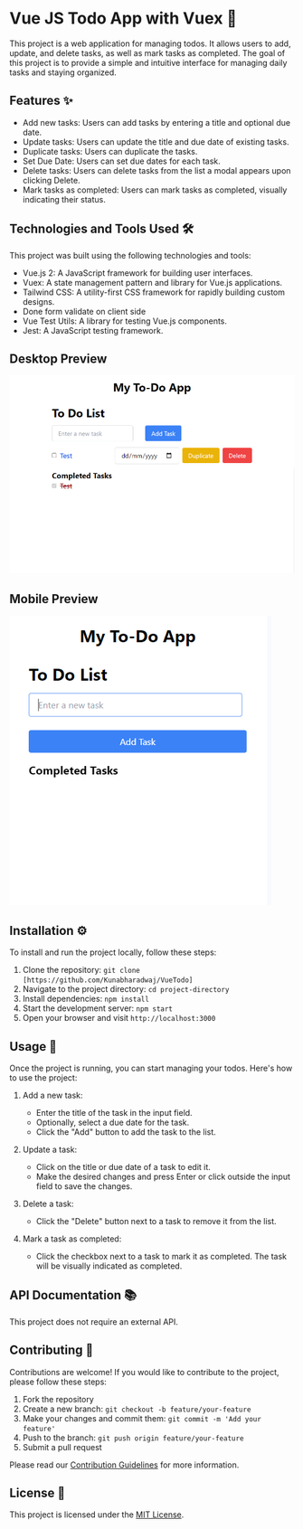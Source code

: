 # Vue JS Todo App with Vuex 📝

This project is a web application for managing todos. It allows users to add, update, and delete tasks, as well as mark tasks as completed. The goal of this project is to provide a simple and intuitive interface for managing daily tasks and staying organized.

## Features ✨

- Add new tasks: Users can add tasks by entering a title and optional due date.
- Update tasks: Users can update the title and due date of existing tasks.
- Duplicate tasks: Users can duplicate the tasks.
- Set Due Date: Users can set due dates for each task.
- Delete tasks: Users can delete tasks from the list a modal appears upon clicking Delete.
- Mark tasks as completed: Users can mark tasks as completed, visually indicating their status.

## Technologies and Tools Used 🛠️

This project was built using the following technologies and tools:

- Vue.js 2: A JavaScript framework for building user interfaces.
- Vuex: A state management pattern and library for Vue.js applications.
- Tailwind CSS: A utility-first CSS framework for rapidly building custom designs.
- Done form validate on client side
- Vue Test Utils: A library for testing Vue.js components.
- Jest: A JavaScript testing framework.

## Desktop Preview
![login](https://github.com/Kunabharadwaj/VueTodo/blob/main/screenshots/todo.png?raw=true)

## Mobile Preview
![login](https://github.com/Kunabharadwaj/VueTodo/blob/main/screenshots/todomobile.PNG?raw=true)

## Installation ⚙️

To install and run the project locally, follow these steps:

1. Clone the repository: `git clone [https://github.com/Kunabharadwaj/VueTodo]`
2. Navigate to the project directory: `cd project-directory`
3. Install dependencies: `npm install`
4. Start the development server: `npm start`
5. Open your browser and visit `http://localhost:3000`

## Usage 📖

Once the project is running, you can start managing your todos. Here's how to use the project:

1. Add a new task:
   - Enter the title of the task in the input field.
   - Optionally, select a due date for the task.
   - Click the "Add" button to add the task to the list.

2. Update a task:
   - Click on the title or due date of a task to edit it.
   - Make the desired changes and press Enter or click outside the input field to save the changes.

3. Delete a task:
   - Click the "Delete" button next to a task to remove it from the list.

4. Mark a task as completed:
   - Click the checkbox next to a task to mark it as completed. The task will be visually indicated as completed.
  
## API Documentation 📚

This project does not require an external API.

## Contributing 🤝

Contributions are welcome! If you would like to contribute to the project, please follow these steps:

1. Fork the repository
2. Create a new branch: `git checkout -b feature/your-feature`
3. Make your changes and commit them: `git commit -m 'Add your feature'`
4. Push to the branch: `git push origin feature/your-feature`
5. Submit a pull request

Please read our [Contribution Guidelines](CONTRIBUTING.md) for more information.

## License 📄

This project is licensed under the [MIT License](LICENSE).
